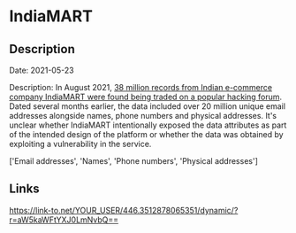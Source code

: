 # IndiaMART

## Description

Date: 2021-05-23

Description:
In August 2021, <a href="https://economictimes.indiatimes.com/industry/services/retail/data-breach-or-data-scraping-with-over-38-million-records-up-for-grabs-indiamart-has-some-answering-to-do/articleshow/85563628.cms" target="_blank" rel="noopener">38 million records from Indian e-commerce company IndiaMART were found being traded on a popular hacking forum</a>. Dated several months earlier, the data included over 20 million unique email addresses alongside names, phone numbers and physical addresses. It's unclear whether IndiaMART intentionally exposed the data attributes as part of the intended design of the platform or whether the data was obtained by exploiting a vulnerability in the service.


['Email addresses', 'Names', 'Phone numbers', 'Physical addresses']

## Links

https://link-to.net/YOUR_USER/446.3512878065351/dynamic/?r=aW5kaWFtYXJ0LmNvbQ==